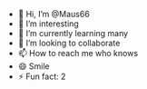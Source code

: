 - 👋 Hi, I’m @Maus66 
- 👀 I’m interesting
- 🌱 I’m currently learning many
- 💞️ I’m looking to collaborate 
- 📫 How to reach me who knows
- 😄 Smile 
- ⚡ Fun fact: 2

<!---
Maus66/Maus66 is a ✨ special ✨ repository because its `README.md` (this file) appears on your GitHub profile.
You can click the Preview link to take a look at your changes.
--->
